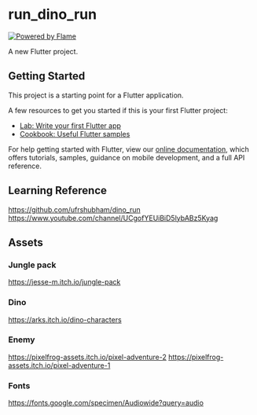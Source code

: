 # run_dino_run

[![Powered by Flame](https://img.shields.io/badge/Powered%20by-%F0%9F%94%A5-orange.svg?style=flat-square)](https://flame-engine.org)

A new Flutter project.

## Getting Started

This project is a starting point for a Flutter application.

A few resources to get you started if this is your first Flutter project:

- [Lab: Write your first Flutter app](https://flutter.dev/docs/get-started/codelab)
- [Cookbook: Useful Flutter samples](https://flutter.dev/docs/cookbook)

For help getting started with Flutter, view our
[online documentation](https://flutter.dev/docs), which offers tutorials,
samples, guidance on mobile development, and a full API reference.

## Learning Reference

https://github.com/ufrshubham/dino_run
https://www.youtube.com/channel/UCgofYEUiBiD5lybABz5Kyag

## Assets

### Jungle pack

https://jesse-m.itch.io/jungle-pack

### Dino

https://arks.itch.io/dino-characters

### Enemy

https://pixelfrog-assets.itch.io/pixel-adventure-2
https://pixelfrog-assets.itch.io/pixel-adventure-1

### Fonts

https://fonts.google.com/specimen/Audiowide?query=audio
